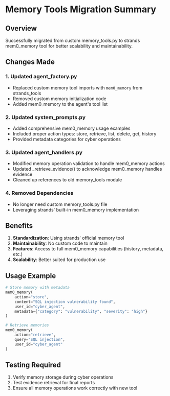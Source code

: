 # Memory Tools Migration Summary

## Overview
Successfully migrated from custom memory_tools.py to strands mem0_memory tool for better scalability and maintainability.

## Changes Made

### 1. Updated agent_factory.py
- Replaced custom memory tool imports with `mem0_memory` from strands_tools
- Removed custom memory initialization code
- Added mem0_memory to the agent's tool list

### 2. Updated system_prompts.py
- Added comprehensive mem0_memory usage examples
- Included proper action types: store, retrieve, list, delete, get, history
- Provided metadata categories for cyber operations

### 3. Updated agent_handlers.py
- Modified memory operation validation to handle mem0_memory actions
- Updated _retrieve_evidence() to acknowledge mem0_memory handles evidence
- Cleaned up references to old memory_tools module

### 4. Removed Dependencies
- No longer need custom memory_tools.py file
- Leveraging strands' built-in mem0_memory implementation

## Benefits
1. **Standardization**: Using strands' official memory tool
2. **Maintainability**: No custom code to maintain
3. **Features**: Access to full mem0_memory capabilities (history, metadata, etc.)
4. **Scalability**: Better suited for production use

## Usage Example
```python
# Store memory with metadata
mem0_memory(
    action="store",
    content="SQL injection vulnerability found",
    user_id="cyber_agent",
    metadata={"category": "vulnerability", "severity": "high"}
)

# Retrieve memories
mem0_memory(
    action="retrieve",
    query="SQL injection",
    user_id="cyber_agent"
)
```

## Testing Required
1. Verify memory storage during cyber operations
2. Test evidence retrieval for final reports
3. Ensure all memory operations work correctly with new tool